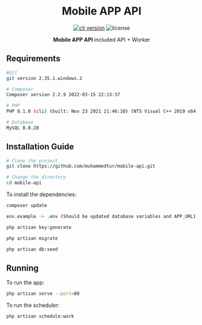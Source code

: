 <h1 align="center">
  Mobile APP API
</h1>

<p align="center"><a href="https://github.com/muhammedtur/mobile-api/releases" target="_blank"><img src="https://img.shields.io/badge/version-v1.0-blue?style=for-the-badge&logo=none" alt="cli version" /></a>&nbsp;<img src="https://img.shields.io/badge/license-apache_2.0-red?style=for-the-badge&logo=none" alt="license" /></p>
<p align="center"><b>Mobile APP API </b> included API + Worker</p>

## Requirements

```bash
#Git
git version 2.35.1.windows.2

# Composer
Composer version 2.2.9 2022-03-15 22:13:37

# PHP
PHP 8.1.0 (cli) (built: Nov 23 2021 21:46:10) (NTS Visual C++ 2019 x64

# Database
MySQL 8.0.28
```

## Installation Guide

```bash
# Clone the project
git clone https://github.com/muhammedtur/mobile-api.git

# Change the directory
cd mobile-api
```

To install the dependencies:

```bash
composer update

env.example -> .env (Should be updated database variables and APP_URL)

php artisan key:generate

php artisan migrate

php artisan db:seed
```

## Running

To run the app:

```bash
php artisan serve --port=80
```

To run the scheduler:

```bash
php artisan schedule:work
```

